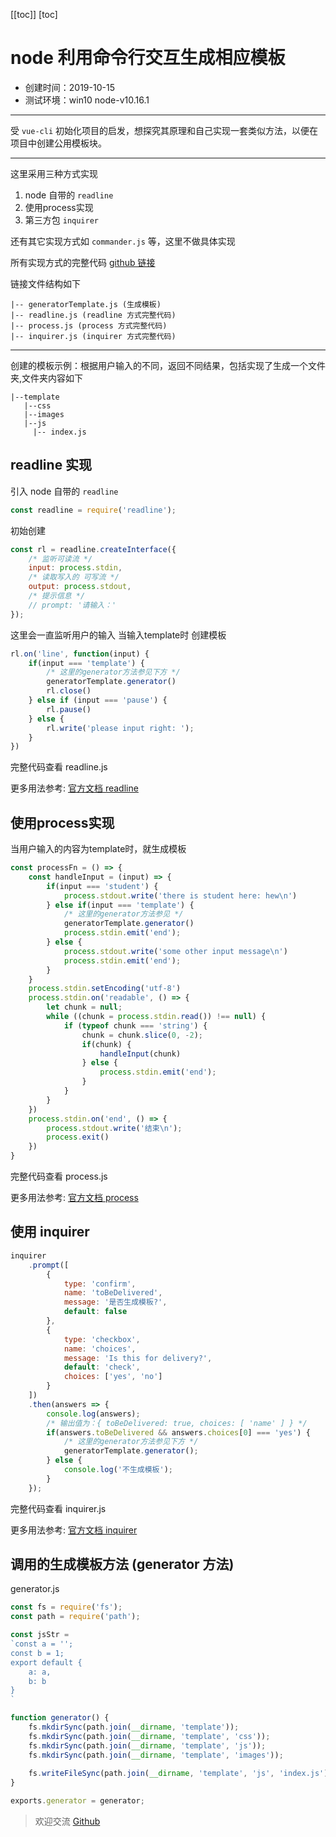 [[toc]]
[toc]
# node 利用命令行交互生成相应模板

- 创建时间：2019-10-15 
- 测试环境：win10 node-v10.16.1

---

受 `vue-cli` 初始化项目的启发，想探究其原理和自己实现一套类似方法，以便在项目中创建公用模板块。

---

这里采用三种方式实现
1. node 自带的 `readline`
2. 使用process实现 
3. 第三方包 `inquirer`

还有其它实现方式如 `commander.js` 等，这里不做具体实现

所有实现方式的完整代码 [github 链接](https://github.com/WarrenHewitt/node-koa/tree/master/practice/generatorTemplate)

链接文件结构如下
```
|-- generatorTemplate.js (生成模板)
|-- readline.js (readline 方式完整代码)
|-- process.js (process 方式完整代码)
|-- inquirer.js (inquirer 方式完整代码)
```

---

创建的模板示例：根据用户输入的不同，返回不同结果，包括实现了生成一个文件夹,文件夹内容如下
```
|--template
   |--css
   |--images
   |--js
     |-- index.js
```

## readline 实现

引入 node 自带的 `readline`
```js
const readline = require('readline');
```

初始创建
```js
const rl = readline.createInterface({
    /* 监听可读流 */
    input: process.stdin,
    /* 读取写入的 可写流 */
    output: process.stdout,
    /* 提示信息 */ 
    // prompt: '请输入：'
});
```

这里会一直监听用户的输入 当输入template时 创建模板

```js
rl.on('line', function(input) {
    if(input === 'template') {
        /* 这里的generator方法参见下方 */
        generatorTemplate.generator()
        rl.close()
    } else if (input === 'pause') {
        rl.pause()
    } else {
        rl.write('please input right: ');
    }
})
```
完整代码查看 readline.js

更多用法参考: [官方文档 readline](https://nodejs.org/dist/latest-v12.x/docs/api/readline.html)

## 使用process实现

当用户输入的内容为template时，就生成模板

```js
const processFn = () => {
    const handleInput = (input) => {
        if(input === 'student') {
            process.stdout.write('there is student here: hew\n')
        } else if(input === 'template') {
            /* 这里的generator方法参见 */
            generatorTemplate.generator()
            process.stdin.emit('end');
        } else {
            process.stdout.write('some other input message\n')
            process.stdin.emit('end');
        }
    }
    process.stdin.setEncoding('utf-8')
    process.stdin.on('readable', () => {
        let chunk = null;
        while ((chunk = process.stdin.read()) !== null) {         
            if (typeof chunk === 'string') {
                chunk = chunk.slice(0, -2);
                if(chunk) {
                    handleInput(chunk)
                } else {
                    process.stdin.emit('end');
                }
            }
        }
    })
    process.stdin.on('end', () => {
        process.stdout.write('结束\n');
        process.exit()
    })
}
```

完整代码查看 process.js

更多用法参考: [官方文档 process](https://nodejs.org/dist/latest-v12.x/docs/api/process.html)

## 使用 inquirer

```js
inquirer
    .prompt([
        {
            type: 'confirm',
            name: 'toBeDelivered',
            message: '是否生成模板?',
            default: false
        },
        {
            type: 'checkbox',
            name: 'choices',
            message: 'Is this for delivery?',
            default: 'check',
            choices: ['yes', 'no']
        }
    ])
    .then(answers => {
        console.log(answers);
        /* 输出值为：{ toBeDelivered: true, choices: [ 'name' ] } */
        if(answers.toBeDelivered && answers.choices[0] === 'yes') {
            /* 这里的generator方法参见下方 */
            generatorTemplate.generator();
        } else {
            console.log('不生成模板');
        }
    });
```

完整代码查看 inquirer.js

更多用法参考: [官方文档 inquirer](https://www.npmjs.com/package/inquirer)

## 调用的生成模板方法 (generator 方法)
generator.js
```js
const fs = require('fs');
const path = require('path');

const jsStr = 
`const a = '';
const b = 1;
export default {
    a: a,
    b: b
}
`

function generator() {
    fs.mkdirSync(path.join(__dirname, 'template'));
    fs.mkdirSync(path.join(__dirname, 'template', 'css'));
    fs.mkdirSync(path.join(__dirname, 'template', 'js'));
    fs.mkdirSync(path.join(__dirname, 'template', 'images'));
    
    fs.writeFileSync(path.join(__dirname, 'template', 'js', 'index.js'), jsStr, 'utf-8')
}

exports.generator = generator;
```


> 欢迎交流 [Github](https://github.com/WarrenHewitt/blog/issues)